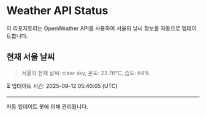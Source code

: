 
# Weather API Status

이 리포지토리는 OpenWeather API를 사용하여 서울의 날씨 정보를 자동으로 업데이트합니다.

## 현재 서울 날씨
> 서울의 현재 날씨: clear sky, 온도: 23.76°C, 습도: 64%

⏳ 업데이트 시간: 2025-09-12 05:40:05 (UTC)

---
자동 업데이트 봇에 의해 관리됩니다.

